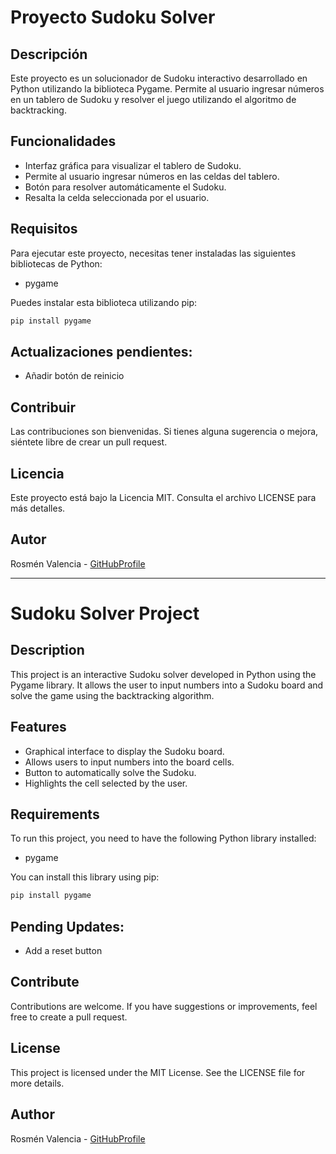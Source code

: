# Proyecto Sudoku Solver

## Descripción
Este proyecto es un solucionador de Sudoku interactivo desarrollado en Python utilizando la biblioteca Pygame. Permite al usuario ingresar números en un tablero de Sudoku y resolver el juego utilizando el algoritmo de backtracking.

## Funcionalidades
- Interfaz gráfica para visualizar el tablero de Sudoku.
- Permite al usuario ingresar números en las celdas del tablero.
- Botón para resolver automáticamente el Sudoku.
- Resalta la celda seleccionada por el usuario.

## Requisitos
Para ejecutar este proyecto, necesitas tener instaladas las siguientes bibliotecas de Python:

- pygame

Puedes instalar esta biblioteca utilizando pip:
```bash
pip install pygame
```

## Actualizaciones pendientes:
- Añadir botón de reinicio

## Contribuir
Las contribuciones son bienvenidas. Si tienes alguna sugerencia o mejora, siéntete libre de crear un pull request.

## Licencia
Este proyecto está bajo la Licencia MIT. Consulta el archivo LICENSE para más detalles.

## Autor
Rosmén Valencia - [GitHubProfile](https://github.com/tu_usuario)

---

# Sudoku Solver Project

## Description
This project is an interactive Sudoku solver developed in Python using the Pygame library. It allows the user to input numbers into a Sudoku board and solve the game using the backtracking algorithm.

## Features
- Graphical interface to display the Sudoku board.
- Allows users to input numbers into the board cells.
- Button to automatically solve the Sudoku.
- Highlights the cell selected by the user.

## Requirements
To run this project, you need to have the following Python library installed:

- pygame

You can install this library using pip:
```bash
pip install pygame
```

## Pending Updates:
- Add a reset button

## Contribute
Contributions are welcome. If you have suggestions or improvements, feel free to create a pull request.

## License
This project is licensed under the MIT License. See the LICENSE file for more details.

## Author
Rosmén Valencia - [GitHubProfile](https://github.com/your_username)
